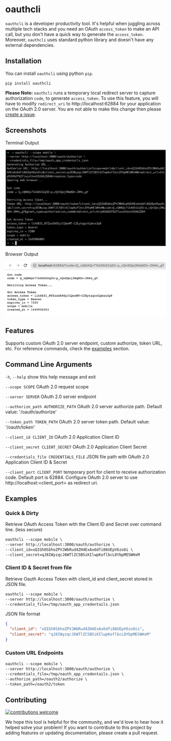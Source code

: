 # oauthcli

`oauthcli` is a developer productivity tool. It's helpful when juggling across multiple tech stacks and you need an OAuth `access_token` to make an API call, but you don't have a quick way to generate the `access_token`. Moreover, `oauthcli` uses standard python library and doesn't have any external dependencies.

## Installation

You can install `oauthcli` using python `pip`.

```shell
pip install oauthcli
```

**Please Note:** `oauthcli` runs a temporary local redirect server to capture authorization `code`, to generate `access_token`. To use this feature, you will have to modify `redirect_uri` to http://localhost:62884 for your application on the OAuth 2.0 server. You are not able to make this change then please [create a issue](https://github.com/aerohstudios/oauthcli/issues).

## Screenshots

Terminal Output

![terminal.png](/assets/terminal.png)

Browser Output

![browser.png](/assets/browser.png)

## Features

Supports custom OAuth 2.0 server endpoint, custom authorize, token URL, etc. For reference commands, check the [examples](#examples) section.

## Command Line Arguments

`-h`, `--help`
show this help message and exit


`--scope SCOPE`
OAuth 2.0 request scope


`--server SERVER`
OAuth 2.0 server endpoint


`--authorize_path AUTHORIZE_PATH`
OAuth 2.0 server authorize path. Default value: '/oauth/authorize'


`--token_path TOKEN_PATH`
OAuth 2.0 server token path. Default value: '/oauth/token'


`--client_id CLIENT_ID`
OAuth 2.0 Application Client ID


`--client_secret CLIENT_SECRET`
OAuth 2.0 Application Client Secret


`--credentials_file CREDENTIALS_FILE`
JSON file path with OAuth 2.0 Application Client ID & Secret

`--client_port CLIENT_PORT`
temporary port for client to receive authorization code. Default port is 62884. Configure OAuth 2.0 server to use http://localhost:<client_port> as redirect uri.

## Examples

### Quick & Dirty

Retrieve OAuth Access Token with the Client ID and Secret over command line. (less secure)

```shell
oauthcli --scope mobile \
--server http://localhost:3000/oauth/authorize \
--client_id=xQIGh0SbhoZPVJWbRud4ZH4ExAx6dfi86UEpV6zoOi \
--client_secret=qJ8IWyzqcJ6WTlZC5B5iKIlwpKoflbcL8YbpMESWHxM
```

### Client ID & Secret from file

Retrieve Oauth Access Token with client_id and client_secret stored in JSON file.

```shell
oauthcli --scope mobile \
--server http://localhost:3000/oauth/authorize \
--credentials_file=/tmp/oauth_app_credentails.json
```

JSON file format

```json
{
  "client_id": "xQIGh0SbhoZPVJWbRud4ZH4ExAx6dfi86UEpV6zoOis",
  "client_secret": "qJ8IWyzqcJ6WTlZC5B5iKIlwpKoflbcL8YbpMESWHxM"
}
```

### Custom URL Endpoints

```shell
oauthcli --scope mobile \
--server http://localhost:3000/oauth/authorize \
--credentials_file=/tmp/oauth_app_credentails.json \
--authorize_path=/oauth2/authorize \
--token_path=/oauth2/token
```

## Contributing

[![contributions welcome](https://img.shields.io/badge/contributions-welcome-brightgreen.svg)](https://github.com/aerohstudios/oauthcli/issues)

We hope this tool is helpful for the community, and we'd love to hear how it helped solve your problem! If you want to contribute to this project by adding features or updating documentation, please create a pull request.
